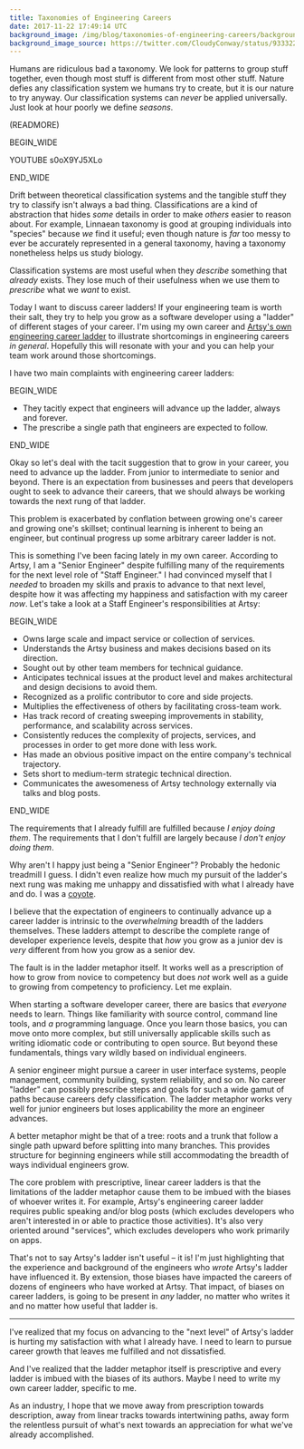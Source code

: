 ```yaml
---
title: Taxonomies of Engineering Careers
date: 2017-11-22 17:49:14 UTC
background_image: /img/blog/taxonomies-of-engineering-careers/background.jpg
background_image_source: https://twitter.com/CloudyConway/status/933322083030978561
---
```


Humans are ridiculous bad a taxonomy. We look for patterns to group stuff together, even though most stuff is different from most other stuff. Nature defies any classification system we humans try to create, but it is our nature to try anyway. Our classification systems can _never_ be applied universally. Just look at hour poorly we define _seasons_.

(READMORE)

BEGIN_WIDE

YOUTUBE s0oX9YJ5XLo

END_WIDE

Drift between theoretical classification systems and the tangible stuff they try to classify isn't always a bad thing. Classifications are a kind of abstraction that hides _some_ details in order to make _others_ easier to reason about. For example, Linnaean taxonomy is good at grouping individuals into "species" because _we_ find it useful; even though nature is _far_ too messy to ever be accurately represented in a general taxonomy, having a taxonomy nonetheless helps us study biology.

Classification systems are most useful when they _describe_ something that _already_ exists. They lose much of their usefulness when we use them to _prescribe_ what we _want_ to exist.

Today I want to discuss career ladders! If your engineering team is worth their salt, they try to help you grow as a software developer using a "ladder" of different stages of your career. I'm using my own career and [Artsy's own engineering career ladder][ladder] to illustrate shortcomings in engineering careers _in general_. Hopefully this will resonate with your and you can help your team work around those shortcomings.

I have two main complaints with engineering career ladders:

BEGIN_WIDE

- They tacitly expect that engineers will advance up the ladder, always and forever.
- The prescribe a single path that engineers are expected to follow.

END_WIDE

Okay so let's deal with the tacit suggestion that to grow in your career, you need to advance up the ladder. From junior to intermediate to senior and beyond. There is an expectation from businesses and peers that developers ought to seek to advance their careers, that we should always be working towards the next rung of that ladder.

This problem is exacerbated by conflation between growing one's career and growing one's skillset; continual learning is inherent to being an engineer, but continual progress up some arbitrary career ladder is not. 

This is something I've been facing lately in my own career. According to Artsy, I am a "Senior Engineer" despite fulfilling many of the requirements for the next level role of "Staff Engineer." I had convinced myself that I _needed_ to broaden my skills and praxis to advance to that next level, despite how it was affecting my happiness and satisfaction with my career _now_. Let's take a look at a Staff Engineer's responsibilities at Artsy:

BEGIN_WIDE

- Owns large scale and impact service or collection of services.
- Understands the Artsy business and makes decisions based on its direction.
- Sought out by other team members for technical guidance.
- Anticipates technical issues at the product level and makes architectural and design decisions to avoid them.
- Recognized as a prolific contributor to core and side projects.
- Multiplies the effectiveness of others by facilitating cross-team work.
- Has track record of creating sweeping improvements in stability, performance, and scalability across services.
- Consistently reduces the complexity of projects, services, and processes in order to get more done with less work.
- Has made an obvious positive impact on the entire company's technical trajectory.
- Sets short to medium-term strategic technical direction.
- Communicates the awesomeness of Artsy technology externally via talks and blog posts.

END_WIDE

The requirements that I already fulfill are fulfilled because _I enjoy doing them_. The requirements that I don't fulfill are largely because _I don't enjoy doing them_.

Why aren't I happy just being a "Senior Engineer"? Probably the hedonic treadmill I guess. I didn't even realize how much my pursuit of the ladder's next rung was making me unhappy and dissatisfied with what I already have and do. I was a [coyote][].

I believe that the expectation of engineers to continually advance up a career ladder is intrinsic to the _overwhelming_ breadth of the ladders themselves. These ladders attempt to describe the complete range of developer experience levels, despite that _how_ you grow as a junior dev is _very_ different from how you grow as a senior dev.

The fault is in the ladder metaphor itself. It works well as a prescription of how to grow from novice to competency but does _not_ work well as a guide to growing from competency to proficiency. Let me explain.

When starting a software developer career, there are basics that _everyone_ needs to learn. Things like familiarity with source control, command line tools, and _a_ programming language. Once you learn those basics, you can move onto more complex, but still universally applicable skills such as writing idiomatic code or contributing to open source. But beyond these fundamentals, things vary wildly based on individual engineers.

A senior engineer might pursue a career in user interface systems, people management, community building, system reliability, and so on. No career "ladder" can possibly prescribe steps and goals for such a wide gamut of paths because careers defy classification. The ladder metaphor works very well for junior engineers but loses applicability the more an engineer advances. 

A better metaphor might be that of a tree: roots and a trunk that follow a single path upward before splitting into many branches. This provides structure for beginning engineers while still accommodating the breadth of ways individual engineers grow.

The core problem with prescriptive, linear career ladders is that the limitations of the ladder metaphor cause them to be imbued with the biases of whoever writes it. For example, Artsy's engineering career ladder requires public speaking and/or blog posts (which excludes developers who aren't interested in or able to practice those activities). It's also very oriented around "services", which excludes developers who work primarily on apps.

That's not to say Artsy's ladder isn't useful – it is! I'm just highlighting that the experience and background of the engineers who _wrote_ Artsy's ladder have influenced it. By extension, those biases have impacted the careers of dozens of engineers who have worked at Artsy. That impact, of biases on career ladders, is going to be present in _any_ ladder, no matter who writes it and no matter how useful that ladder is.

---

I've realized that my focus on advancing to the "next level" of Artsy's ladder is hurting my satisfaction with what I already have. I need to learn to pursue career growth that leaves me fulfilled and not dissatisfied.

And I've realized that the ladder metaphor itself is prescriptive and every ladder is imbued with the biases of its authors. Maybe I need to write my own career ladder, specific to me.

As an industry, I hope that we move away from prescription towards description, away from linear tracks towards intertwining paths, away form the relentless pursuit of what's next towards an appreciation for what we've already accomplished.

[coyote]: /blog/we-are-the-coyote/
[ladder]: http://artsy.github.io/blog/2015/04/03/artsy-engineering-compensation-framework/
